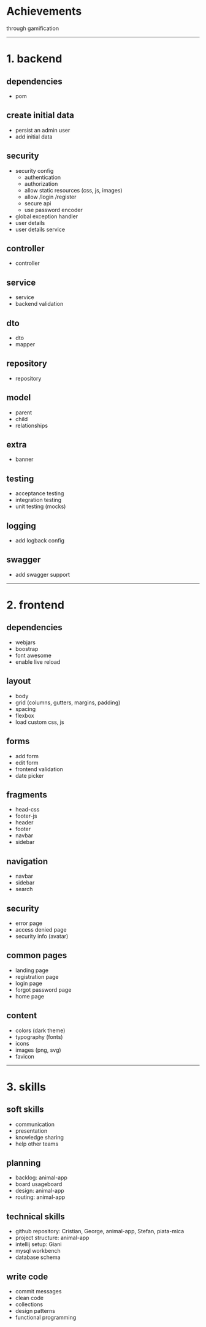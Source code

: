 # Achievements

through gamification

---

# 1. backend

## dependencies
- pom

## create initial data
- persist an admin user
- add initial data

## security
- security config
    - authentication
    - authorization
    - allow static resources (css, js, images)
    - allow /login /register
    - secure api
    - use password encoder
- global exception handler
- user details
- user details service

## controller
- controller

## service
- service
- backend validation

## dto
- dto
- mapper

## repository
- repository

## model
- parent
- child
- relationships

## extra
- banner

## testing
- acceptance testing
- integration testing
- unit testing (mocks)

## logging
- add logback config

## swagger
- add swagger support

---

# 2. frontend

## dependencies
- webjars
- boostrap
- font awesome
- enable live reload

## layout
- body
- grid (columns, gutters, margins, padding)
- spacing
- flexbox
- load custom css, js

## forms
- add form
- edit form
- frontend validation
- date picker

## fragments
- head-css
- footer-js
- header
- footer
- navbar
- sidebar

## navigation
- navbar
- sidebar
- search

## security
- error page
- access denied page
- security info (avatar)

## common pages
- landing page
- registration page
- login page
- forgot password page
- home page

## content
- colors (dark theme)
- typography (fonts)
- icons
- images (png, svg)
- favicon

---

# 3. skills

## soft skills
- communication
- presentation
- knowledge sharing
- help other teams

## planning
- backlog: animal-app
- board usageboard
- design: animal-app
- routing: animal-app

## technical skills
- github repository: Cristian, George, animal-app, Stefan, piata-mica
- project structure: animal-app
- intellij setup: Giani
- mysql workbench
- database schema

## write code
- commit messages
- clean code
- collections
- design patterns
- functional programming
